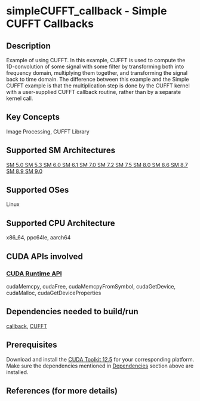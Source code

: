 # simpleCUFFT_callback - Simple CUFFT Callbacks

## Description

Example of using CUFFT. In this example, CUFFT is used to compute the 1D-convolution of some signal with some filter by transforming both into frequency domain, multiplying them together, and transforming the signal back to time domain. The difference between this example and the Simple CUFFT example is that the multiplication step is done by the CUFFT kernel with a user-supplied CUFFT callback routine, rather than by a separate kernel call.

## Key Concepts

Image Processing, CUFFT Library

## Supported SM Architectures

[SM 5.0 ](https://developer.nvidia.com/cuda-gpus)  [SM 5.3 ](https://developer.nvidia.com/cuda-gpus)  [SM 6.0 ](https://developer.nvidia.com/cuda-gpus)  [SM 6.1 ](https://developer.nvidia.com/cuda-gpus)  [SM 7.0 ](https://developer.nvidia.com/cuda-gpus)  [SM 7.2 ](https://developer.nvidia.com/cuda-gpus)  [SM 7.5 ](https://developer.nvidia.com/cuda-gpus)  [SM 8.0 ](https://developer.nvidia.com/cuda-gpus)  [SM 8.6 ](https://developer.nvidia.com/cuda-gpus)  [SM 8.7 ](https://developer.nvidia.com/cuda-gpus)  [SM 8.9 ](https://developer.nvidia.com/cuda-gpus)  [SM 9.0 ](https://developer.nvidia.com/cuda-gpus)

## Supported OSes

Linux

## Supported CPU Architecture

x86_64, ppc64le, aarch64

## CUDA APIs involved

### [CUDA Runtime API](http://docs.nvidia.com/cuda/cuda-runtime-api/index.html)
cudaMemcpy, cudaFree, cudaMemcpyFromSymbol, cudaGetDevice, cudaMalloc, cudaGetDeviceProperties

## Dependencies needed to build/run
[callback](../../../README.md#callback), [CUFFT](../../../README.md#cufft)

## Prerequisites

Download and install the [CUDA Toolkit 12.5](https://developer.nvidia.com/cuda-downloads) for your corresponding platform.
Make sure the dependencies mentioned in [Dependencies]() section above are installed.

## References (for more details)


